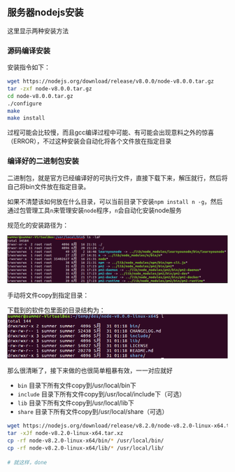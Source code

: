 ## 服务器nodejs安装

这里显示两种安装方法

### 源码编译安装

安装指令如下：

```sh
wget https://nodejs.org/download/release/v8.0.0/node-v8.0.0.tar.gz
tar -zxf node-v8.0.0.tar.gz
cd node-v8.0.0.tar.gz
./configure
make
make install
```

过程可能会比较慢，而且gcc编译过程中可能、有可能会出现意料之外的惊喜（ERROR），不过这种安装会自动化将各个文件放在指定目录

### 编译好的二进制包安装

二进制包，就是官方已经编译好的可执行文件，直接下载下来，解压就行，然后将自己将bin文件放在指定目录。

如果不清楚该如何放在什么目录，可以当前目录下安装`npm install n -g`，然后通过包管理工具`n`来管理安装`node`程序，`n`会自动化安装node服务


规范化的安装路径为：

![node_install_path.png](../../assets/node_install_path.png)

手动将文件copy到指定目录：

下载到的软件包里面的目录结构为：
![node_install_path.png](../../assets/node_bin_dir.png)

那么很清晰了，接下来做的也很简单粗暴有效，一一对应就好
- `bin` 目录下所有文件copy到/usr/local/bin下
- `include` 目录下所有文件copy到/usr/local/include下（可选）
- `lib` 目录下所有文件copy到/usr/local/lib下
- `share` 目录下所有文件copy到/usr/local/share（可选）

```sh
wget https://nodejs.org/download/release/v8.2.0/node-v8.2.0-linux-x64.tar.xz
tar -xJf node-v8.2.0-linux-x64.tar.xz
cp -rf node-v8.2.0-linux-x64/bin/* /usr/local/bin/
cp -rf node-v8.2.0-linux-x64/lib/* /usr/local/lib/

# 就这样，done
```
